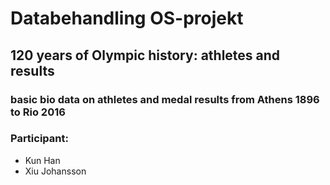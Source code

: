 # Databehandling OS-projekt
## 120 years of Olympic history: athletes and results
### basic bio data on athletes and medal results from Athens 1896 to Rio 2016

### Participant: 
- Kun Han
- Xiu Johansson
